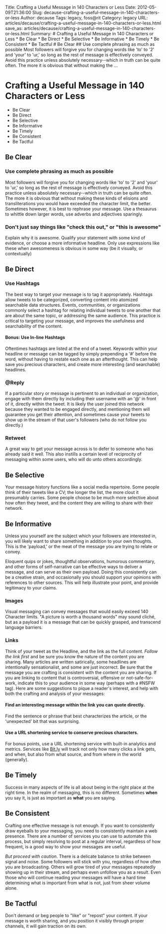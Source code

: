 Title: Crafting a Useful Message in 140 Characters or Less
Date: 2012-05-09T21:36:00
Slug: decause-crafting-a-useful-message-in-140-characters-or-less
Author: decause
Tags: legacy, foss@rit
Category: legacy
URL: articles/decause/crafting-a-useful-message-in-140-characters-or-less.html
save_as: articles/decause/crafting-a-useful-message-in-140-characters-or-less.html
Summary: # Crafting a Useful Message in 140 Characters or Less    * Be Clear   * Be Direct   * Be Selective   * Be Informative   * Be Timely   * Be Consistent   * Be Tactful  # Be Clear  ## Use complete phrasing as much as possible  Most followers will forgive you for changing words like 'to' to '2' and 'your' to 'ur,' so long as the rest of message is effectively conveyed. Avoid this practice unless absolutely necessary--which in truth can be quite often. The more it is obvious that without making the ... 

# Crafting a Useful Message in 140 Characters or Less

  * Be Clear
  * Be Direct
  * Be Selective
  * Be Informative
  * Be Timely
  * Be Consistent
  * Be Tactful

## Be Clear

### Use complete phrasing as much as possible

Most followers will forgive you for changing words like 'to' to '2' and 'your'
to 'ur,' so long as the rest of message is effectively conveyed. Avoid this
practice unless absolutely necessary--which in truth can be quite often. The
more it is obvious that without making these kinds of elisions and
transliterations you would have exceeded the character limit, the better.
Sometimes however, it is best to rephrase your message. Use a thesaurus to
whittle down larger words, use adverbs and adjectives sparingly.

### Don't just say things like "check this out," or "this is awesome"

Explain why it is awesome. Qualify your statement with some kind of evidence,
or choose a more informative headline. Only use expressions like these when
awesomeness is obvious in some way (be it visually, or contextually)

## Be Direct

### Use Hashtags

The best way to target your message is to tag it appropriately. Hashtags allow
tweets to be categorized, converting content into atomized searchable data
structures. Events, communities, or organizations commonly select a hashtag
for relating individual tweets to one another that are about the same topic,
or addressing the same audience. This practice is critical to targeting your
message, and improves the usefulness and searchability of the content.

#### Bonus: Use In-line Hashtags

Oftentimes hashtags are listed at the end of a tweet. Keywords within your
headline or message can be tagged by simply prepending a '#' before the word,
without having to restate each one as an afterthought. This can help save you
precious characters, and create more interesting (and searchable) headlines.

### @Reply

If a particular story or message is pertinent to an individual or
organization, engage with them directly by including their username with an
'@' in front of it, directly within the tweet. It is likely the user joined
this network because they wanted to be engaged directly, and mentioning them
will guarantee you get their attention, and sometimes cause your tweets to
show up in the stream of that user's followers (who do not follow you
directly.)

### Retweet

A great way to get your message across is to defer to someone who has already
said it well. This also instills a certain level of reciprocity of messaging
within some users, who will do unto others accordingly.

## Be Selective

Your message history functions like a social media repertoire. Some people
think of their tweets like a CV; the longer the list, the more clout it
presumably carries. Some people choose to be much more selective about how
often they tweet, and the content they are willing to share with their
network.

## Be Informative

Unless you yourself are the subject which your followers are interested in,
you will likely want to share something in addition to your own thoughts. This
is the 'payload,' or the meat of the message you are trying to relate or
convey.

Eloquent quips or jokes, thoughtful observations, humorous commentary, and
other forms of self-narrative can be effective ways to deliver a message, and
can serve as their own payload. Doing this consistently can be a creative
strain, and occasionally you should support your opinions with references to
other sources. This will help illustrate your point, and provide legitimacy to
your claims.

### Images

Visual messaging can convey messages that would easily exceed 140 Character
limits. "A picture is worth a thousand words" may sound cliché, but as a
payload it is a message that can be quickly grasped, and transcend language
barriers.

### Links

Think of your tweet as the Headline, and the link as the full content. _Follow
the link first_ and be sure you know the nature of the content you are
sharing. Many articles are written satirically, some headlines are
intentionally sensationalist, and some are just incorrect. Be sure that the
message you are crafting is consistent with the content you are sharing. If
you are linking to content that is controversial, offensive or not-safe-for-
work, indicate this to your audience in some way (perhaps with a #NSFW tag).
Here are some suggestions to pique a reader's interest, and help with both the
crafting and analysis of your messages:

####  Find an interesting message within the link you can quote directly.

Find the sentence or phrase that best characterizes the article, or the
'unexpected' bit that was surprising.

#### Use a URL shortening service to conserve precious characters.

For bonus points, use a URL shortening service with built-in analytics and
metrics. Services like [Bit.ly](http://bit.ly) will track not only how many
clicks a link gets, and when, but also from what source, and from where in the
world (generally).

## Be Timely

Success in many aspects of life is all about being in the right place at the
right time. In the realm of messaging, this is no different. Sometimes
**when** you say it, is just as important as **what** you are saying.

## Be Consistent

Crafting one effective message is not enough. If you want to consistently draw
eyeballs to your messaging, you need to consistently maintain a web presence.
There are a number of services you can use to automate this process, but
simply resolving to post at a regular interval, regardless of how frequent, is
a good way to show your messages are useful.

_But proceed with caution_. There is a delicate balance to strike between
signal and noise. Some followers will stick with you, regardless of how often
you are broadcasting. Others will grow tired of your messages repeatedly
showing up in their stream, and perhaps even unfollow you as a result. Even
those who will continue reading your messages will have a hard time
determining what is important from what is not, just from sheer volume alone.

## Be Tactful

Don't demand or beg people to "like" or "repost" your content. If your message
is worth sharing, and you position it visibly through proper channels, it will
gain traction on its own.

